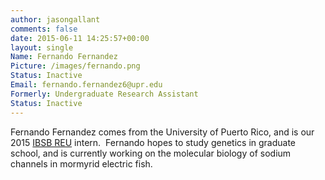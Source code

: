 ```yaml
---
author: jasongallant
comments: false
date: 2015-06-11 14:25:57+00:00
layout: single
Name: Fernando Fernandez
Picture: /images/fernando.png
Status: Inactive
Email: fernando.fernandez6@upr.edu
Formerly: Undergraduate Research Assistant
Status: Inactive
---
```


Fernando Fernandez comes from the University of Puerto Rico, and is our 2015 [IBSB REU](https://www.msu.edu/~ibsb/) intern.  Fernando hopes to study genetics in graduate school, and is currently working on the molecular biology of sodium channels in mormyrid electric fish.
